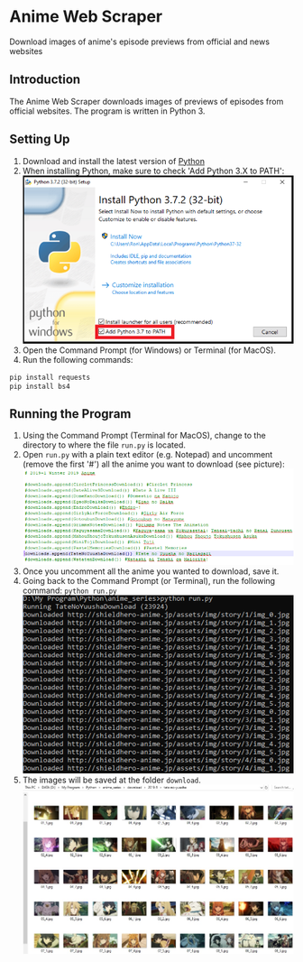 # Anime Web Scraper
Download images of anime's episode previews from official and news websites

## Introduction
The Anime Web Scraper downloads images of previews of episodes from official websites. The program is written in Python 3.

## Setting Up
1. Download and install the latest version of [Python](https://www.python.org/downloads/)
2. When installing Python, make sure to check 'Add Python 3.X to PATH':
![win_installer.png](/images/win_installer.png)
3. Open the Command Prompt (for Windows) or Terminal (for MacOS).
4. Run the following commands:
```
pip install requests
pip install bs4
```

## Running the Program
1. Using the Command Prompt (Terminal for MacOS), change to the directory to where the file `run.py` is located.
2. Open `run.py` with a plain text editor (e.g. Notepad) and uncomment (remove the first '#') all the anime you want to download (see picture):
![example1.png](/images/example1.png)
3. Once you uncomment all the anime you wanted to download, save it.
4. Going back to the Command Prompt (or Terminal), run the following command: `python run.py`
![example2.png](/images/example2.png)
5. The images will be saved at the folder `download`.
![example3.jpg](/images/example3.jpg)
